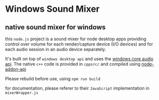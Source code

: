 # Windows Sound Mixer

## native sound mixer for windows

this `node.js` project is a sound mixer for node desktop apps providing control over volume for each render/capture device (I/O devices) and for each audio session in an audio device separately.

It's built on top of `windows desktop api` and uses the [windows core audio api](https://docs.microsoft.com/en-us/windows/win32/api/_coreaudio/). The native `c++` code is provided in `cppsrc/` and compiled using [node-addon-api](https://github.com/nodejs/node-addon-api)

Please rebuild before use, using `npm run build`

for documentation, please referer to their `JavaScript` implementation in `mixerWrapper.js`
